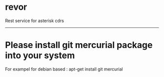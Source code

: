 revor
=====

Rest service for asterisk cdrs

*** 
Please install git mercurial package into your system
=
For exampel for debian based : apt-get install git mercurial
